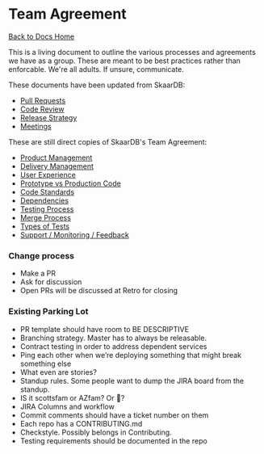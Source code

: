 Team Agreement
===============================
[Back to Docs Home](../README.md)

This is a living document to outline the various processes and agreements we have as a group. These are meant to be best practices rather than enforcable. We're all adults. If unsure, communicate.

These documents have been updated from SkaarDB:

* [Pull Requests](PULL_REQUESTS.md)
* [Code Review](CODE_REVIEW.md)
* [Release Strategy](RELEASE_STRATEGY.md)
* [Meetings](MEETINGS.md)

These are still direct copies of SkaarDB's Team Agreement:

* [Product Management](PRODUCT_MANAGEMENT.md)
* [Delivery Management](DELIVERY_MANAGEMENT.md)
* [User Experience](USER_EXPERIENCE.md)
* [Prototype vs Production Code](PROTOTYPE_VS_PRODUCTION.md)
* [Code Standards](CODE_STANDARDS.md)
* [Dependencies](DEPENDENCIES.md)
* [Testing Process](TESTING_PROCESS.md)
* [Merge Process](MERGE_PROCESS.md)
* [Types of Tests](TYPES_OF_TESTS.md)
* [Support / Monitoring / Feedback](SUPPORT_MONITORING_FEEDBACK.md)


### Change process

- Make a PR
- Ask for discussion
- Open PRs will be discussed at Retro for closing

### Existing Parking Lot

- PR template should have room to BE DESCRIPTIVE
- Branching strategy. Master has to always be releasable. 
- Contract testing in order to address dependent services
- Ping each other when we’re deploying something that might break something else
- What even are stories?
- Standup rules. Some people want to dump the JIRA board from the standup.
- IS it scottsfam or AZfam? Or 🌵?
- JIRA Columns and workflow
- Commit comments should have a ticket number on them
- Each repo has a CONTRIBUTING.md
- Checkstyle. Possibly belongs in Contributing.
- Testing requirements should be documented in the repo



